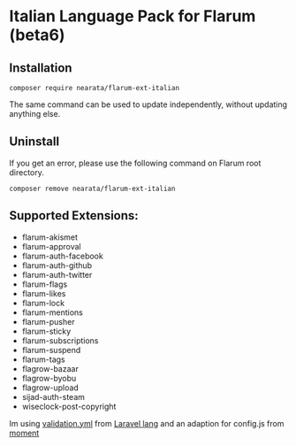 # Italian Language Pack for Flarum (beta6)

## Installation

```shell
composer require nearata/flarum-ext-italian
```

The same command can be used to update independently, without updating anything else.

## Uninstall

If you get an error, please use the following command on Flarum root directory.

```shell
composer remove nearata/flarum-ext-italian
```

## Supported Extensions:

* flarum-akismet
* flarum-approval
* flarum-auth-facebook
* flarum-auth-github
* flarum-auth-twitter
* flarum-flags
* flarum-likes
* flarum-lock
* flarum-mentions
* flarum-pusher
* flarum-sticky
* flarum-subscriptions
* flarum-suspend
* flarum-tags
* flagrow-bazaar
* flagrow-byobu
* flagrow-upload
* sijad-auth-steam
* wiseclock-post-copyright

Im using [validation.yml](https://github.com/caouecs/Laravel-lang/blob/master/src/it/validation.php) from [Laravel lang](https://github.com/caouecs/Laravel-lang/) and an adaption for config.js from [moment](https://github.com/moment/moment/blob/develop/locale/it.js)

